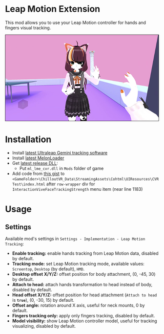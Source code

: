 # Leap Motion Extension
This mod allows you to use your Leap Motion controller for hands and fingers visual tracking.

[![](.github/img_01.png)](https://youtu.be/nak1C8uibgc)

# Installation
* Install [latest Ultraleap Gemini tracking software](https://developer.leapmotion.com/tracking-software-download)
* Install [latest MelonLoader](https://github.com/LavaGang/MelonLoader)
* Get [latest release DLL](../../../releases/latest):
  * Put `ml_lme_cvr.dll` in `Mods` folder of game
* Add code from [this gist](https://gist.github.com/SDraw/543825b39cdabc3bc4fda358bc70247a) to `<GameFolder>\ChilloutVR_Data\StreamingAssets\Cohtml\UIResources\CVRTest\index.html` after `row-wrapper` div for `InteractionViveFaceTrackingStrength` menu item (near line 1183)

# Usage
## Settings
Available mod's settings in `Settings - Implementation - Leap Motion Tracking`:
* **Enable tracking:** enable hands tracking from Leap Motion data, disabled by default.
* **Tracking mode:** set Leap Motion tracking mode, available values: `Screentop`, `Desktop` (by default), `HMD`.
* **Desktop offset X/Y/Z:** offset position for body attachment, (0, -45, 30) by default.
* **Attach to head:** attach hands transformation to head instead of body, disabled by default.
* **Head offset X/Y/Z:** offset position for head attachment (`Attach to head` is **`true`**), (0, -30, 15) by default.
* **Offset angle:** rotation around X axis, useful for neck mounts, 0 by default.
* **Fingers tracking only:** apply only fingers tracking, disabled by default.
* **Model visibility:** show Leap Motion controller model, useful for tracking visualizing, disabled by default.
